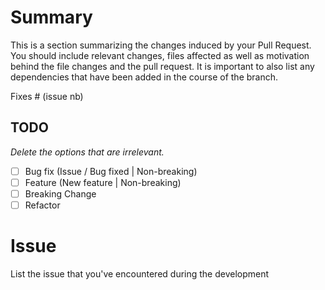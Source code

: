 # Summary
This is a section summarizing the changes induced by your Pull Request. You should include relevant changes, files affected as well as motivation behind the file changes and the pull request.
It is important to also list any dependencies that have been added in the course of the branch.

Fixes # (issue nb)

## TODO
_Delete the options that are irrelevant._

- [ ] Bug fix (Issue / Bug fixed | Non-breaking)
- [ ] Feature (New feature | Non-breaking)
- [ ] Breaking Change
- [ ] Refactor

# Issue
List the issue that you've encountered during the development

